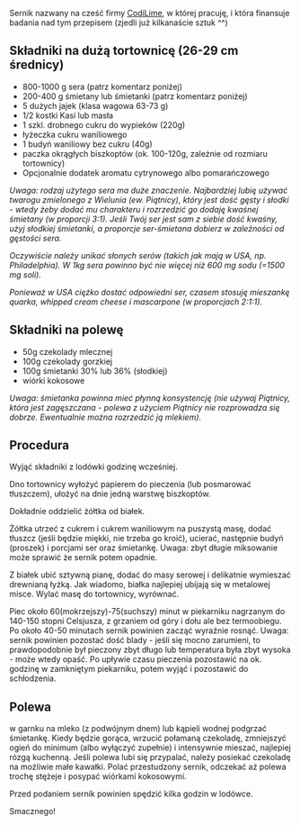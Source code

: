Sernik nazwany na cześć firmy [CodiLime](https://www.codilime.com/), w której
pracuję, i która finansuje badania nad tym przepisem (zjedli już kilkanaście
sztuk ^^)

## Składniki na dużą tortownicę (26-29 cm średnicy)

- 800-1000 g sera (patrz komentarz poniżej)
- 200-400 g śmietany lub śmietanki (patrz komentarz poniżej)
- 5 dużych jajek (klasa wagowa 63-73 g)
- 1/2 kostki Kasi lub masła
- 1 szkl. drobnego cukru do wypieków (220g)
- łyżeczka cukru waniliowego
- 1 budyń waniliowy bez cukru (40g)
- paczka okrągłych biszkoptów (ok. 100-120g, zależnie od rozmiaru tortownicy)
- Opcjonalnie dodatek aromatu cytrynowego albo pomarańczowego

*Uwaga: rodzaj użytego sera ma duże znaczenie. Najbardziej lubię używać twarogu
zmielonego z Wielunia (ew. Piątnicy), który jest dość gęsty i słodki - wtedy
żeby dodać mu charakteru i rozrzedzić go dodaję kwaśnej śmietany (w proporcji
3:1). Jeśli Twój ser jest sam z siebie dość kwaśny, użyj słodkiej śmietanki, a
proporcje ser-śmietana dobierz w zależności od gęstości sera.*

*Oczywiście należy unikać słonych serów (takich jak mają w USA, np.
Philadelphia). W 1kg sera powinno być nie więcej niż 600 mg sodu (=1500 mg
soli).*

*Ponieważ w USA ciężko dostać odpowiedni ser, czasem stosuję mieszankę quarka,
whipped cream cheese i mascarpone (w proporcjach 2:1:1).*

## Składniki na polewę

- 50g czekolady mlecznej
- 100g czekolady gorzkiej
- 100g śmietanki 30% lub 36% (słodkiej)
- wiórki kokosowe

*Uwaga: śmietanka powinna mieć płynną konsystencję (nie używaj Piątnicy, która
jest zagęszczana - polewa z użyciem Piątnicy nie rozprowadza się dobrze.
Ewentualnie można rozrzedzić ją mlekiem).*

## Procedura

Wyjąć składniki z lodówki godzinę wcześniej.

Dno tortownicy wyłożyć papierem do pieczenia (lub posmarować tłuszczem), ułożyć
na dnie jedną warstwę biszkoptów.

Dokładnie oddzielić żółtka od białek.

Żółtka utrzeć z cukrem i cukrem waniliowym na puszystą masę, dodać tłuszcz
(jeśli będzie miękki, nie trzeba go kroić), ucierać, następnie budyń (proszek)
i porcjami ser oraz śmietankę.  Uwaga: zbyt długie miksowanie może sprawić że
sernik potem opadnie.

Z białek ubić sztywną pianę, dodać do masy serowej i delikatnie wymieszać
drewnianą łyżką.  Jak wiadomo, białka najlepiej ubijają się w metalowej misce.
Wylać masę do tortownicy, wyrównać.

Piec około 60(mokrzejszy)-75(suchszy) minut w piekarniku nagrzanym do 140-150
stopni Celsjusza, z grzaniem od góry i dołu ale bez termoobiegu. Po około 40-50
minutach sernik powinien zacząć wyraźnie rosnąć.  Uwaga: sernik powinien
pozostać dość blady - jeśli się mocno zarumieni, to prawdopodobnie był pieczony
zbyt długo lub temperatura była zbyt wysoka - może wtedy opaść.  Po upływie
czasu pieczenia pozostawić na ok. godzinę w zamkniętym piekarniku, potem wyjąć
i pozostawić do schłodzenia. 

## Polewa

w garnku na mleko (z podwójnym dnem) lub kąpieli wodnej podgrzać śmietankę.
Kiedy będzie gorąca, wrzucić połamaną czekoladę, zmniejszyć ogień do minimum
(albo wyłączyć zupełnie) i intensywnie mieszać, najlepiej rózgą kuchenną.
Jeśli polewa lubi się przypalać, należy posiekać czekoladę na możliwie małe
kawałki.  Polać przestudzony sernik, odczekać aż polewa trochę stężeje i
posypać wiórkami kokosowymi.

Przed podaniem sernik powinien spędzić kilka godzin w lodówce.

Smacznego!


